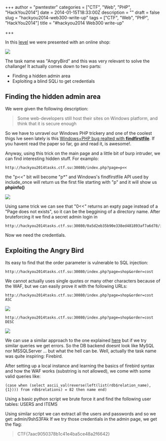 +++
author = "pwntester"
categories = ["CTF", "Web", "PHP", "HackYou2014"]
date = 2014-01-15T18:33:00Z
description = ""
draft = false
slug = "hackyou2014-web300-write-up"
tags = ["CTF", "Web", "PHP", "HackYou2014"]
title = "#hackyou2014 Web300 write-up"

+++


In this [level]() we were presented with an online shop:

![](/images/octopress/web300-1.png)

The task name was "AngryBird" and this was very relevant to solve the challange! It actually comes down to two parts:

* Finding a hidden admin area
* Exploiting a blind SQLi to get credentials

## Finding the hidden admin area
We were given the following description:

> Some web-developers still host their sites on Windows platform, and think that it is secure enough

So we have to unravel our Windows PHP trickery and one of the coolest thigs Ive seen lately is this [Windows+PHP bug realted with **findfirstfile**](http://onsec.ru/onsec.whitepaper-02.eng.pdf). If you havent read the paper so far, go and read it, is awesome!.

Anyway, using this trick on the main page and a little bit of burp intruder, we can find interesting hidden stuff. For examplo:

```lang-bash line-numbers 
http://hackyou2014tasks.ctf.su:30080/index.php?page=p<<
```

the "p&lt;&lt;" bit will become "p*" and Windows's findfirstfile API used by include_once will return us the first file starting with "p" and it will show us **phpinfo()**

![](/images/octopress/phpinfo.png)

Using same trick we can see that "0&lt;&lt;" returns an expty page instead of a "Page does not exists", so it can be the beggining of a directory name. After bruteforcing it we find a secret admin login in

```lang-bash line-numbers 
http://hackyou2014tasks.ctf.su:30080/0a5d2eb35b90e338ed481893af7a6d78/index.php
```

Now we need the credentials.

## Exploiting the Angry Bird
Its easy to find that the order parameter is vulnerable to SQL injection:

```lang-bash line-numbers 
http://hackyou2014tasks.ctf.su:30080/index.php?page=shop&order=cost
```

We cannot actually uses single quotes or many other characters because of the WAF, but we can easily prove it with the following URLs:

```lang-bash line-numbers 
http://hackyou2014tasks.ctf.su:30080/index.php?page=shop&order=cost ASC
```

![](/images/octopress/web300-2.png)

```lang-bash line-numbers 
http://hackyou2014tasks.ctf.su:30080/index.php?page=shop&order=cost DESC
```

![](/images/octopress/web300-3.png)

We can use a similar approach to the one explained [here](http://www.tuxz.net/blog/archives/2010/11/21/sql_injection__exploiting_the_order_by_clause/) but if we try similar queries we get errors.
So the DB backend doesnt look like MySQL nor MSSQLServer ... but what the hell can be. Well, actually the task name was quite inspiring: Firebird.

After setting up a local instance and learning the basics of firebird syntax and how the WAF works (substring is not allowed), we come with some valid queries like:

```lang-bash line-numbers 
(case when (select ascii_val(reverse(left(list(rdb$relation_name),{1}))) from rdb$relations) = 82 then name end)
```

Using a basic python script we brute force it and find the following user tables: USERS and ITEMS

Using similar script we can extract all the users and passwords and so we get: admin/9shS3FAk
If we try those credentials in the admin page, we get the flag:

> CTF{7aac9050378b1c41e4ba5ce48a2f6642}
